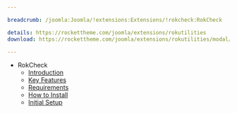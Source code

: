 ```yaml
---

breadcrumb: /joomla:Joomla/!extensions:Extensions/!rokcheck:RokCheck

details: https://rockettheme.com/joomla/extensions/rokutilities
download: https://rockettheme.com/joomla/extensions/rokutilities/modal/downloads

---
```


* RokCheck
    * [Introduction]()
    * [Key Features](INDEX.md#key-features)
    * [Requirements](INDEX.md#requirements)
    * [How to Install](INDEX.md#how-to-install)
    * [Initial Setup](setup.md)
